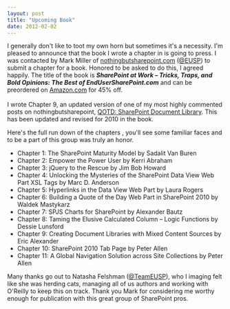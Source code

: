 ```yaml
---
layout: post
title: "Upcoming Book"
date: 2012-02-02
---
```

<div>I generally don't like to toot my own horn but sometimes it's a necessity. I'm pleased to announce that the book I wrote a chapter in is going to press. I was contacted by Mark Miller of <a href="/web/20130419214243/https://www.nothingbutsharepoint.com/">nothingbutsharepoint.com</a> (<a href="/web/20130419214243/http://twitter.com/EUSP">@EUSP</a>) to submit a chapter for a book. Honored to be asked to do this, I agreed happily. The title of the book is <strong><em>SharePoint at Work – Tricks, Traps, and Bold Opinions: The Best of EndUserSharePoint.com</em></strong> and can be preordered on <a href="/web/20130419214243/http://www.amazon.com/SharePoint-2010-Work-Tricks-Opinions/dp/1449321003/">Amazon.com</a> for 45% off.<br><br>I wrote Chapter 9, an updated version of one of my most highly commented posts on nothingbutsharepoint, <a href="/web/20130419214243/https://www.nothingbutsharepoint.com/sites/eusp/Pages/qotd-sharepoint-document-library.aspx">QOTD: SharePoint Document Library</a>. This has been updated and revised for 2010 in the book.</div>
<p>Here's the full run down of the chapters , you'll see some familiar faces and to be a part of this group was truly an honor.</p>
<ul>
<li>Chapter 1: The SharePoint Maturity Model by Sadalit Van Buren</li>
<li>Chapter 2: Empower the Power User by Kerri Abraham</li>
<li>Chapter 3: jQuery to the Rescue by Jim Bob Howard</li>
<li>Chapter 4: Unlocking the Mysteries of the SharePoint Data View Web Part XSL Tags by Marc D. Anderson</li>
<li>Chapter 5: Hyperlinks in the Data View Web Part by Laura Rogers</li>
<li>Chapter 6: Building a Quote of the Day Web Part in SharePoint 2010 by Waldek Mastykarz</li>
<li>Chapter 7: SPJS Charts for SharePoint by Alexander Bautz</li>
<li>Chapter 8: Taming the Elusive Calculated Column – Logic Functions by Dessie Lunsford</li>
<li>Chapter 9: Creating Document Libraries with Mixed Content Sources by Eric Alexander</li>
<li>Chapter 10: SharePoint 2010 Tab Page by Peter Allen</li>
<li>Chapter 11: A Global Navigation Solution across Site Collections by Peter Allen</li></ul>
<p>Many thanks go out to Natasha Felshman (<a href="/web/20130419214243/http://twitter.com/TeamEUSP">@TeamEUSP</a>), who I imaging felt like she was herding cats, managing all of us authors and working with O'Reilly to keep this on track. Thank you Mark for considering me worthy enough for publication with this great group of SharePoint pros.<br></p>
